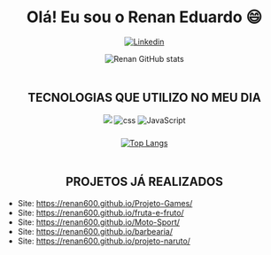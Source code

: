 
 <h1 style="text-align:center">Olá! Eu sou o Renan Eduardo 😄</h1>

<div style="text-align:center">

[![Linkedin](https://img.shields.io/badge/LinkedIn-0077B5?style=for-the-badge&logo=linkedin&logoColor=white)](https://www.linkedin.com/in/renan-ragazon-8a3184212/)

![Renan GitHub stats](https://github-readme-stats.vercel.app/api?username=renan600&show_icons=true&theme=radical)

</div>

<div style="text-align:center"><h2 style="text-transform: uppercase; padding-top: 20px;">Tecnologias que Utilizo no meu dia</h2>
    <img atl="html"  src="https://img.shields.io/badge/HTML5-E34F26?style=for-the-badge&logo=html5&logoColor=white">
    <img alt="css" src="https://img.shields.io/badge/CSS3-1572B6?style=for-the-badge&logo=css3&logoColor=white">
    <img alt="JavaScript" src="https://img.shields.io/badge/JavaScript-F7DF1E?style=for-the-badge&logo=javascript&logoColor=black">

    
</div>

<div style="text-align:center; padding-top:10px;">

[![Top Langs](https://github-readme-stats.vercel.app/api/top-langs/?username=renan600&layout=compact)](https://github.com/renan600/github-readme-stats)
</div>

<div>
<h2 style="text-align:center; padding-top: 20px; text-transform: uppercase;" >Projetos já realizados</h2>

<ul>
<li>Site: <a href="https://renan600.github.io/Projeto-Games/" target="_self">https://renan600.github.io/Projeto-Games/</a></li>
<li>Site: <a href="https://renan600.github.io/fruta-e-fruto/" target="_self">https://renan600.github.io/fruta-e-fruto/</a></li>
<li>Site: <a href="https://renan600.github.io/Moto-Sport/" target="_self">https://renan600.github.io/Moto-Sport/</a></li>
<li>Site: <a href="https://renan600.github.io/barbearia/" target="_self">https://renan600.github.io/barbearia/</a></li>
<li>Site: <a href="https://renan600.github.io/projeto-naruto/" target="_self">https://renan600.github.io/projeto-naruto/</a></li>
</ul>
</div>

